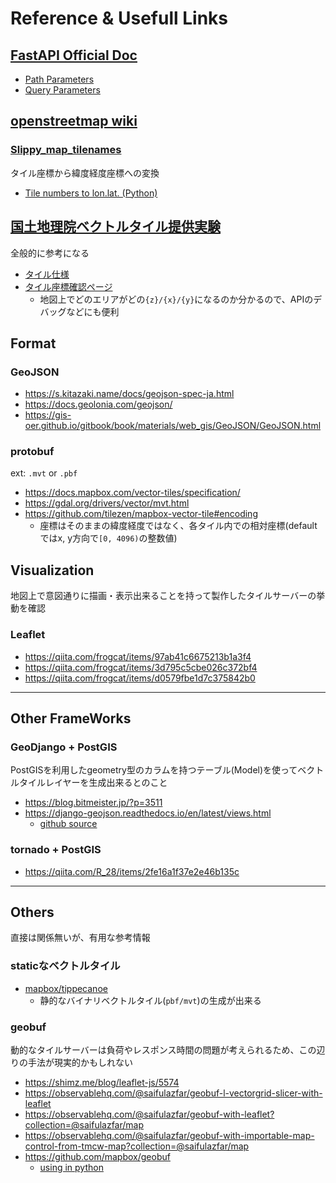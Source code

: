 Reference & Usefull Links
=============================

## [FastAPI Official Doc](https://fastapi.tiangolo.com/)

- [Path Parameters](https://fastapi.tiangolo.com/tutorial/path-params/)
- [Query Parameters](https://fastapi.tiangolo.com/tutorial/query-params/)

## [openstreetmap wiki](https://wiki.openstreetmap.org/wiki/Main_Page)

### [Slippy_map_tilenames](https://wiki.openstreetmap.org/wiki/Slippy_map_tilenames)

タイル座標から緯度経度座標への変換

- [Tile numbers to lon.lat. (Python)](https://wiki.openstreetmap.org/wiki/Slippy_map_tilenames#Tile_numbers_to_lon..2Flat._2)


## [国土地理院ベクトルタイル提供実験](https://github.com/gsi-cyberjapan/vector-tile-experiment)

全般的に参考になる

- [タイル仕様](http://maps.gsi.go.jp/development/siyou.html)
- [タイル座標確認ページ](https://maps.gsi.go.jp/development/tileCoordCheck.html)
    - 地図上でどのエリアがどの`{z}/{x}/{y}`になるのか分かるので、APIのデバッグなどにも便利


## Format

### GeoJSON

- https://s.kitazaki.name/docs/geojson-spec-ja.html
- https://docs.geolonia.com/geojson/
- https://gis-oer.github.io/gitbook/book/materials/web_gis/GeoJSON/GeoJSON.html

### protobuf

ext: `.mvt` or `.pbf`

- https://docs.mapbox.com/vector-tiles/specification/
- https://gdal.org/drivers/vector/mvt.html
- https://github.com/tilezen/mapbox-vector-tile#encoding
    - 座標はそのままの緯度経度ではなく、各タイル内での相対座標(defaultではx, y方向で`[0, 4096)`の整数値)


## Visualization

地図上で意図通りに描画・表示出来ることを持って製作したタイルサーバーの挙動を確認

### Leaflet

- https://qiita.com/frogcat/items/97ab41c6675213b1a3f4
- https://qiita.com/frogcat/items/3d795c5cbe026c372bf4
- https://qiita.com/frogcat/items/d0579fbe1d7c375842b0

-------

## Other FrameWorks

### GeoDjango + PostGIS

PostGISを利用したgeometry型のカラムを持つテーブル(Model)を使ってベクトルタイルレイヤーを生成出来るとのこと

- https://blog.bitmeister.jp/?p=3511
- https://django-geojson.readthedocs.io/en/latest/views.html
    - [github source](https://github.com/makinacorpus/django-geojson/blob/master/djgeojson/views.py)

### tornado + PostGIS

- https://qiita.com/R_28/items/2fe16a1f37e2e46b135c


---

## Others

直接は関係無いが、有用な参考情報

### staticなベクトルタイル

- [mapbox/tippecanoe](https://github.com/mapbox/tippecanoe)
    - 静的なバイナリベクトルタイル(`pbf/mvt`)の生成が出来る


### geobuf

動的なタイルサーバーは負荷やレスポンス時間の問題が考えられるため、この辺りの手法が現実的かもしれない

- https://shimz.me/blog/leaflet-js/5574
- https://observablehq.com/@saifulazfar/geobuf-l-vectorgrid-slicer-with-leaflet
- https://observablehq.com/@saifulazfar/geobuf-with-leaflet?collection=@saifulazfar/map
- https://observablehq.com/@saifulazfar/geobuf-with-importable-map-control-from-tmcw-map?collection=@saifulazfar/map
- https://github.com/mapbox/geobuf
    - [using in python](https://github.com/pygeobuf/pygeobuf)
